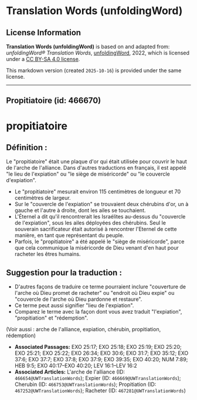 # Translation Words (unfoldingWord)

## License Information

**Translation Words (unfoldingWord)** is based on and adapted from: _unfoldingWord® Translation Words_, [unfoldingWord](https://unfoldingword.org/utw), 2022, which is licensed under a [CC BY-SA 4.0 license](https://creativecommons.org/licenses/by-sa/4.0/legalcode.en).

This markdown version (created `2025-10-16`) is provided under the same license.



--------------------------------

## Propitiatoire (id: 466670)

propitiatoire
=============

Définition :
------------

Le "propitiatoire" était une plaque d'or qui était utilisée pour couvrir le haut de l'arche de l'alliance. Dans d'autres traductions en français, il est appelé "le lieu de l'expiation" ou "le siège de miséricorde" ou "le couvercle d'expiation".

* Le "propitiatoire" mesurait environ 115 centimètres de longueur et 70 centimètres de largeur.
* Sur le "couvercle de l'expiation" se trouvaient deux chérubins d'or, un à gauche et l'autre à droite, dont les ailes se touchaient.
* L'Éternel a dit qu'il rencontrerait les Israélites au\-dessus du "couvercle de l'expiation", sous les ailes déployées des chérubins. Seul le souverain sacrificateur était autorisé à rencontrer l'Eternel de cette manière, en tant que représentant du peuple.
* Parfois, le "propitiatoire" a été appelé le "siège de miséricorde", parce que cela communique la miséricorde de Dieu venant d'en haut pour racheter les êtres humains.

Suggestion pour la traduction :
-------------------------------

* D'autres façons de traduire ce terme pourraient inclure "couverture de l'arche où Dieu promet de racheter" ou "endroit où Dieu expie" ou "couvercle de l'arche où Dieu pardonne et restaure".
* Ce terme peut aussi signifier "lieu de l'expiation".
* Comparez le terme avec la façon dont vous avez traduit "l'expiation", "propitiation" et "rédemption".

(Voir aussi : arche de l'alliance, expiation, chérubin, propitiation, rédemption)

* **Associated Passages:** EXO 25:17; EXO 25:18; EXO 25:19; EXO 25:20; EXO 25:21; EXO 25:22; EXO 26:34; EXO 30:6; EXO 31:7; EXO 35:12; EXO 37:6; EXO 37:7; EXO 37:8; EXO 37:9; EXO 39:35; EXO 40:20; NUM 7:89; HEB 9:5; EXO 40:17–EXO 40:20; LEV 16:1–LEV 16:2
* **Associated Articles:** L'arche de l'alliance (ID: `466654@UWTranslationWords`); Expier (ID: `466669@UWTranslationWords`); Cherubin (ID: `466753@UWTranslationWords`); Propitiation (ID: `467252@UWTranslationWords`); Racheter (ID: `467281@UWTranslationWords`)

